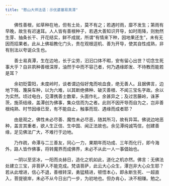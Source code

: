 ```yaml
---
title: "憨山大师法语：示优婆塞易真潭"
---
```


　　佛性善根，如草种在地，但有土处，莫不有之；若遇时雨，靡不发生；第雨有早晚，故生有迟速耳。人人皆有善根种子，若遇大善知识开导，如时雨降，则勃然生芽、抽条长干、开花结实，鲜不成就，所谓“有情来下种，因地果还生”，未有无因而招果者。此从上佛祖教化门头，贵在观根逗机、善为开导，使其自性成熟，非有别法以夸诞众生也。

　　善士易真潭，生在边地，长于尘劳，汩汩口体不暇，安有留心出世？切念生死事大乎？自非夙种善根深厚，油然于中而不容己者，何乃遇缘即发、不待教而能若是耳？

　　余初贬雷阳，未度岭时，谈者谓边俗好鬼而啖血食，绝无善人。且据佛言，边地下贱、篾戾车种，以为六难，以其断绝佛种、破灭善根、不闻三宝名字故。余以为实然。顷过电白，见潭携善士数辈，头面作礼，余甚异之；及过苦藤岭，诛茅茨，施茶结缘，盖潭创为佛事，集众信而为之者。此则不因开导而自为之，岂非善根纯熟、时节因缘已至，有不能自止，触事而现、遇缘而成者耶？

　　由是观之，佛性未必尽善、魔性未必尽恶，随其所习，故有异耳。佛说边地恶种，盖言其重者，欲人生正信、生中国、闻正法故也。余见潭纯诚笃信，创建善缘，足见佛法广大，不难行于边地。

　　乃作疏，命潭与二三善友，同心一力，果期年而功成、三年而化行，即今海外，路人皆作佛事，将转魔界而成佛界，未必不从此一人一事倡始也。

　　一阴以至坚冰，一阳而炎赫日，造化之机如此，道化之机亦然。佛言：无佛法处建立三宝，非菩萨人不能克成。梵语菩萨，此云大心众生，潭岂非大心众生耶？若从此增进，信心不退，善根转深，勇猛精进，顿悟本心，即永断生死、一超直入，菩提彼岸，未必不从今日出门一步，为初地也。但办肯心，决不相赚。勉之。
